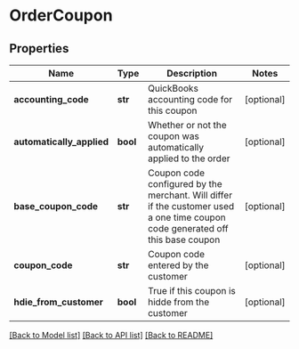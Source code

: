 # OrderCoupon

## Properties
Name | Type | Description | Notes
------------ | ------------- | ------------- | -------------
**accounting_code** | **str** | QuickBooks accounting code for this coupon | [optional] 
**automatically_applied** | **bool** | Whether or not the coupon was automatically applied to the order | [optional] 
**base_coupon_code** | **str** | Coupon code configured by the merchant.  Will differ if the customer used a one time coupon code generated off this base coupon | [optional] 
**coupon_code** | **str** | Coupon code entered by the customer | [optional] 
**hdie_from_customer** | **bool** | True if this coupon is hidde from the customer | [optional] 

[[Back to Model list]](../README.md#documentation-for-models) [[Back to API list]](../README.md#documentation-for-api-endpoints) [[Back to README]](../README.md)


